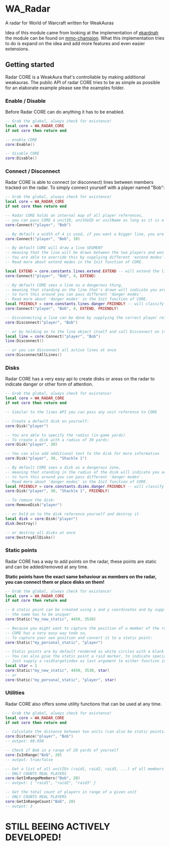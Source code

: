 # WA_Radar
A radar for World of Warcraft written for WeakAuras

Idea of this module came from looking at the implementation of [ekardnah](http://www.mmo-champion.com/members/742395-ekardnah) the module can be found on [mmo-champion](http://www.mmo-champion.com/threads/1839869-Raid-HUD-plotter-for-WeakAuras).
What this implementation tries to do is expand on the idea and add more features and even easier extensions.

## Getting started

Radar CORE is a WeakAura that's controllable by making additional weakauras. The public API of radar CORE tries to be as simple as possible for an elaborate example please see the examples folder.

### Enable / Disable

Before Radar CORE can do anything it has to be enabled.

```lua
-- Grab the global, always check for existence!
local core = WA_RADAR_CORE
if not core then return end

-- enable CORE
core:Enable()

-- disable CORE
core:Disable()
```

### Connect / Disconnect
Radar CORE is able to connect (or disconnect) lines between members tracked on the radar. To simply connect yourself with a player named "Bob":

```lua
-- Grab the global, always check for existence!
local core = WA_RADAR_CORE
if not core then return end

-- Radar CORE holds an internal map of all player references,
-- you can pass CORE a unitID, unitGUID or unitName as long as it is a member of the group CORE knows who it is.
core:Connect("player", "Bob")

-- By default a width of 4 is used, if you want a bigger line, you are free to adjust the width
core:Connect("player", "Bob", 10)

-- By default CORE will draw a line SEGMENT
-- meaning that the line will be drawn between the two players and won't be extended.
-- You are able to override this by supplying different 'extend modes'.
-- Read more about extend modes in the Init function of CORE.

local EXTEND = core.constants.lines.extend.EXTEND -- will extend the line both ways
core:Connect("player", "Bob", 4, EXTEND)

-- By default CORE sees a line as a dangerous thing,
-- meaning that standing on the line that's drawn will indicate you are in danger,
-- to turn this around you can pass different 'danger modes'.
-- Read more about 'danger modes' in the Init function of CORE.
local FRIENDLY = core.constants.lines.danger.FRIENDLY -- will classify the line as friendly
core:Connect("player", "Bob", 4, EXTEND, FRIENDLY)

-- Disconnecting a line can be done by supplying the correct player references again
core:Disconnect("player", "Bob")

-- or by holding on to the line object itself and call Disconnect on it directly
local line = core:Connect("player", "Bob")
line:Disconnect()

-- or you can disconnect all active lines at once
core:DisconnectAllLines()
```
### Disks
Radar CORE has a very easy api to create disks or areas on the radar to indicate danger or other form of attention.

```lua
-- Grab the global, always check for existence!
local core = WA_RADAR_CORE
if not core then return end

-- Similar to the lines API you can pass any unit reference to CORE

-- Create a default disk on yourself:
core:Disk("player")

-- You are able to specify the radius (in-game yards)
-- To create a disk with a radius of 30 yards:
core:Disk("player", 30)

-- You can also add additional text to the disk for more information
core:Disk("player", 30, "Shackle 1")

-- By default CORE sees a disk as a dangerous zone,
-- meaning that standing in the radius of the disk will indicate you are in danger,
-- to turn this around you can pass different 'danger modes'.
-- Read more about 'danger modes' in the Init function of CORE.
local FRIENDLY = core.constants.disks.danger.FRIENDLY -- will classify the disk area as friendly
core:Disk("player", 30, "Shackle 1", FRIENDLY)

-- To remove the disk:
core:RemoveDisk("player")

-- or hold on to the disk reference yourself and destroy it
local disk = core:Disk("player")
disk:Destroy()

-- or destroy all disks at once
core:DestroyAllDisks()
```

### Static points
Radar CORE has a way to add points on the radar, these points are static and can be added/removed at any time.

**Static points have the exact same behaviour as members on the radar, you can connect them or place disks on them!**

```lua
-- Grab the global, always check for existence!
local core = WA_RADAR_CORE
if not core then return end

-- A static point can be created using x and y coordinates and by supplying a name
-- the name has to be unique!
core:Static("my_new_static", 4450, 3530)

-- Because you might want to capture the position of a member of the raid and turn it into a static point
-- CORE has a very easy way todo so,
-- To capture your own position and convert it to a static point:
core:Static("my_personal_static", "player")

-- Static points are by default rendered as white circles with a black dot in the middle
-- You can also give the static point a raid marker, to indicate special points on the map
-- Just supply a raidtargetindex as last argument to either function invocation.
local star = 1
core:Static("my_new_static", 4450, 3530, star)
-- or
core:Static("my_personal_static", "player", star)
```

### Utilities
Radar CORE also offers some utility functions that can be used at any time.

```lua
-- Grab the global, always check for existence!
local core = WA_RADAR_CORE
if not core then return end

-- Calculate the distance between two units (can also be static points)
core:Distance("player", "Bob")
-- output: 60.050

-- Check if Bob in a range of 20 yards of yourself
core:IsInRange("Bob", 20)
-- output: true/false

-- Get a list of all unitIDs (raid1, raid2, raid3, ...) of all members in range of a given unit
-- ONLY COUNTS REAL PLAYERS
core:GetInRangeMembers("Bob", 20)
-- output: { "raid1", "raid2", "raid3" }

-- Get the total count of players in range of a given unit
-- ONLY COUNTS REAL PLAYERS
core:GetInRangeCount("Bob", 20)
-- output: 3

```

# STILL BEEING ACTIVELY DEVELOPED!
